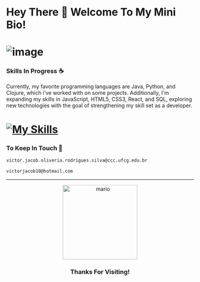 # Hey There 👋 Welcome To My Mini Bio!
# ![image](https://github.com/user-attachments/assets/9273c07a-0fa9-4183-b6e4-f9535bc8307b)

### Skills In Progress ☕
Currently, my favorite programming languages are Java, Python, and Clojure, which i've worked with on some projects. Additionally, I'm expanding my skills in JavaScript, HTML5, CSS3, React, and SQL, exploring new technologies with the goal of strengthening my skill set as a developer.
# [![My Skills](https://skillicons.dev/icons?i=java,python,clojure,haskell,js,html,css,react,mysql&theme=dark)](https://skillicons.dev)

### To Keep In Touch 💬
```bash
victor.jacob.oliveria.rodrigues.silva@ccc.ufcg.edu.br
```
```bash
victorjacob10@hotmail.com
```
---

<div align="center">
  <img src="https://github.com/user-attachments/assets/a123a877-e912-46b8-a6a2-aec281426acb" alt="mario" width="200" height="200"> 
  <h3> Thanks For Visiting! <h3\>
</div>



